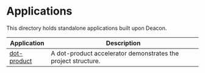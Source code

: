 # Applications

This directory holds standalone applications built upon Deacon.

| Application                    | Description                                                   |
| ------------------------------ | ------------------------------------------------------------- |
| [dot-product](app/dot-product) | A dot-product accelerator demonstrates the project structure. |
